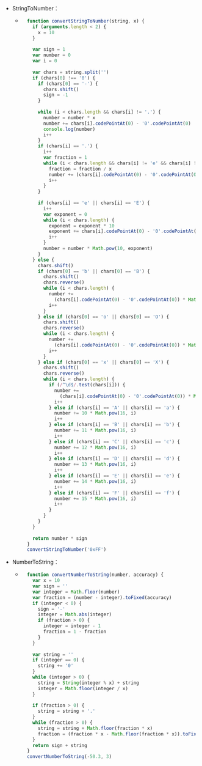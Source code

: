 - StringToNumber：

  - ```javascript
      function convertStringToNumber(string, x) {
        if (arguments.length < 2) {
          x = 10
        }
      
        var sign = 1
        var number = 0
        var i = 0
      
        var chars = string.split('')
        if (chars[0] !== '0') {
          if (chars[0] == '-') {
            chars.shift()
            sign = -1
          }
      
          while (i < chars.length && chars[i] != '.') {
            number = number * x
            number += chars[i].codePointAt(0) - '0'.codePointAt(0)
            console.log(number)
            i++
          }
          if (chars[i] == '.') {
            i++
            var fraction = 1
            while (i < chars.length && chars[i] != 'e' && chars[i] != 'E') {
              fraction = fraction / x
              number += (chars[i].codePointAt(0) - '0'.codePointAt(0)) * fraction
              i++
            }
          }
      
          if (chars[i] == 'e' || chars[i] == 'E') {
            i++
            var exponent = 0
            while (i < chars.length) {
              exponent = exponent * 10
              exponent += chars[i].codePointAt(0) - '0'.codePointAt(0)
              i++
            }
            number = number * Math.pow(10, exponent)
          }
        } else {
          chars.shift()
          if (chars[0] == 'b' || chars[0] == 'B') {
            chars.shift()
            chars.reverse()
            while (i < chars.length) {
              number +=
                (chars[i].codePointAt(0) - '0'.codePointAt(0)) * Math.pow(2, i)
              i++
            }
          } else if (chars[0] == 'o' || chars[0] == 'O') {
            chars.shift()
            chars.reverse()
            while (i < chars.length) {
              number +=
                (chars[i].codePointAt(0) - '0'.codePointAt(0)) * Math.pow(8, i)
              i++
            }
          } else if (chars[0] == 'x' || chars[0] == 'X') {
            chars.shift()
            chars.reverse()
            while (i < chars.length) {
              if (/^\d$/.test(chars[i])) {
                number +=
                  (chars[i].codePointAt(0) - '0'.codePointAt(0)) * Math.pow(16, i)
                i++
              } else if (chars[i] == 'A' || chars[i] == 'a') {
                number += 10 * Math.pow(16, i)
                i++
              } else if (chars[i] == 'B' || chars[i] == 'b') {
                number += 11 * Math.pow(16, i)
                i++
              } else if (chars[i] == 'C' || chars[i] == 'c') {
                number += 12 * Math.pow(16, i)
                i++
              } else if (chars[i] == 'D' || chars[i] == 'd') {
                number += 13 * Math.pow(16, i)
                i++
              } else if (chars[i] == 'E' || chars[i] == 'e') {
                number += 14 * Math.pow(16, i)
                i++
              } else if (chars[i] == 'F' || chars[i] == 'f') {
                number += 15 * Math.pow(16, i)
                i++
              }
            }
          }
        }
      
        return number * sign
      }
      convertStringToNumber('0xFF')
    ```

    

    

    

- NumberToString：

  - ```javascript
      function convertNumberToString(number, accuracy) {
        var x = 10
        var sign = ''
        var integer = Math.floor(number)
        var fraction = (number - integer).toFixed(accuracy)
        if (integer < 0) {
          sign = '-'
          integer = Math.abs(integer)
          if (fraction > 0) {
            integer = integer - 1
            fraction = 1 - fraction
          }
        }
      
        var string = ''
        if (integer == 0) {
          string += '0'
        }
        while (integer > 0) {
          string = String(integer % x) + string
          integer = Math.floor(integer / x)
        }
      
        if (fraction > 0) {
          string = string + '.'
        }
        while (fraction > 0) {
          string = string + Math.floor(fraction * x)
          fraction = (fraction * x - Math.floor(fraction * x)).toFixed(accuracy)
        }
        return sign + string
      }
      convertNumberToString(-50.3, 3)
    ```

    

